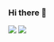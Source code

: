 ### Hi there 👋    
[![](https://img.shields.io/badge/this%20is-shahriar%20shanto-orange?style=for-the-badge)](https://shanto.keybase.pub)
![](https://i.imgur.com/PCSGdEi.png)
